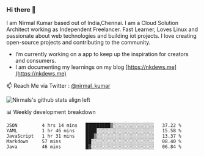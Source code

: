 ### Hi there 👋

 I am Nirmal Kumar based out of India,Chennai. I am a Cloud Solution Architect working as Independent Freelancer. Fast Learner, Loves Linux and passionate about web technologies and building iot projects. I love creating open-source projects and contributing to the community.

- I’m currently working on a app to keep up the inspiration for creators and consumers.
- I am documenting my learnings on my blog [https://nkdews.me](https://nkdews.me)

📫 Reach Me via  Twitter : [@nirmal_kumar](https://twitter.com/nirmal_kumar)

![Nirmals's github stats align left](https://github-readme-stats.vercel.app/api?username=nk-gears&show_icons=true)


📊 Weekly development breakdown

<!--START_SECTION:waka-->
```text
JSON         4 hrs 14 mins   █████████▒░░░░░░░░░░░░░░░   37.22 % 
YAML         1 hr 46 mins    ████░░░░░░░░░░░░░░░░░░░░░   15.58 % 
JavaScript   1 hr 31 mins    ███▒░░░░░░░░░░░░░░░░░░░░░   13.37 % 
Markdown     57 mins         ██░░░░░░░░░░░░░░░░░░░░░░░   08.40 % 
Java         46 mins         █▓░░░░░░░░░░░░░░░░░░░░░░░   06.84 % 
```
<!--END_SECTION:waka-->


